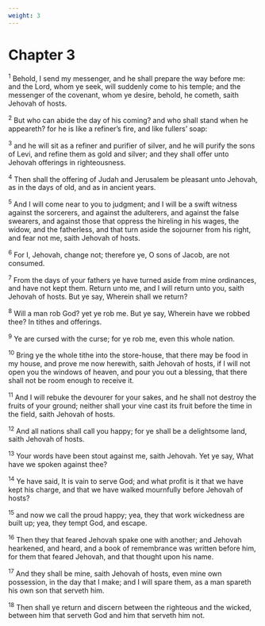```yaml
---
weight: 3
---
```


# Chapter 3

<sup>1</sup> Behold, I send my messenger, and he shall prepare the way before me: and the Lord, whom ye seek, will suddenly come to his temple; and the messenger of the covenant, whom ye desire, behold, he cometh, saith Jehovah of hosts. 

<sup>2</sup> But who can abide the day of his coming? and who shall stand when he appeareth? for he is like a refiner’s fire, and like fullers’ soap: 

<sup>3</sup> and he will sit as a refiner and purifier of silver, and he will purify the sons of Levi, and refine them as gold and silver; and they shall offer unto Jehovah offerings in righteousness. 

<sup>4</sup> Then shall the offering of Judah and Jerusalem be pleasant unto Jehovah, as in the days of old, and as in ancient years. 

<sup>5</sup> And I will come near to you to judgment; and I will be a swift witness against the sorcerers, and against the adulterers, and against the false swearers, and against those that oppress the hireling in his wages, the widow, and the fatherless, and that turn aside the sojourner from his right, and fear not me, saith Jehovah of hosts. 

<sup>6</sup> For I, Jehovah, change not; therefore ye, O sons of Jacob, are not consumed. 

<sup>7</sup> From the days of your fathers ye have turned aside from mine ordinances, and have not kept them. Return unto me, and I will return unto you, saith Jehovah of hosts. But ye say, Wherein shall we return? 

<sup>8</sup> Will a man rob God? yet ye rob me. But ye say, Wherein have we robbed thee? In tithes and offerings. 

<sup>9</sup> Ye are cursed with the curse; for ye rob me, even this whole nation. 

<sup>10</sup> Bring ye the whole tithe into the store-house, that there may be food in my house, and prove me now herewith, saith Jehovah of hosts, if I will not open you the windows of heaven, and pour you out a blessing, that there shall not be room enough to receive it. 

<sup>11</sup> And I will rebuke the devourer for your sakes, and he shall not destroy the fruits of your ground; neither shall your vine cast its fruit before the time in the field, saith Jehovah of hosts. 

<sup>12</sup> And all nations shall call you happy; for ye shall be a delightsome land, saith Jehovah of hosts. 

<sup>13</sup> Your words have been stout against me, saith Jehovah. Yet ye say, What have we spoken against thee? 

<sup>14</sup> Ye have said, It is vain to serve God; and what profit is it that we have kept his charge, and that we have walked mournfully before Jehovah of hosts? 

<sup>15</sup> and now we call the proud happy; yea, they that work wickedness are built up; yea, they tempt God, and escape. 

<sup>16</sup> Then they that feared Jehovah spake one with another; and Jehovah hearkened, and heard, and a book of remembrance was written before him, for them that feared Jehovah, and that thought upon his name. 

<sup>17</sup> And they shall be mine, saith Jehovah of hosts, even mine own possession, in the day that I make; and I will spare them, as a man spareth his own son that serveth him. 

<sup>18</sup> Then shall ye return and discern between the righteous and the wicked, between him that serveth God and him that serveth him not. 


